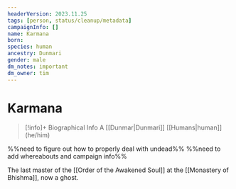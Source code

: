 ```yaml
---
headerVersion: 2023.11.25
tags: [person, status/cleanup/metadata]
campaignInfo: []
name: Karmana
born:
species: human
ancestry: Dunmari
gender: male
dm_notes: important
dm_owner: tim
---
```

# Karmana
>[!info]+ Biographical Info
> A [[Dunmar|Dunmari]] [[Humans|human]] (he/him)

%%need to figure out how to properly deal with undead%%
%%need to add whereabouts and campaign info%%

The last master of the [[Order of the Awakened Soul]] at the [[Monastery of Bhishma]], now a ghost. 